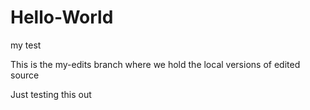 # Hello-World
my test


This is the my-edits branch where we hold the local versions of edited source

Just testing this out
